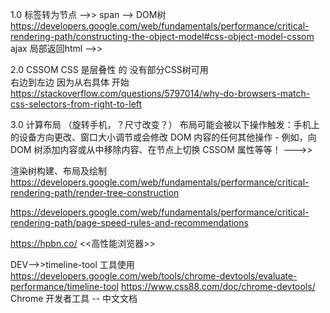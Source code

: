 1.0  标签转为节点   <span></span>  -->> span   --> DOM树
https://developers.google.com/web/fundamentals/performance/critical-rendering-path/constructing-the-object-model#css-object-model-cssom
      ajax 局部返回html -->> 

2.0  CSSOM      CSS  是层叠性 的      没有部分CSS树可用    
     右边到左边  因为从右具体 开始  https://stackoverflow.com/questions/5797014/why-do-browsers-match-css-selectors-from-right-to-left

3.0  计算布局  （旋转手机，？尺寸改变？）
     布局可能会被以下操作触发：手机上的设备方向更改、窗口大小调节或会修改 DOM 内容的任何其他操作 - 例如，向 DOM 树添加内容或从中移除内容、在节点上切换 CSSOM 属性等等！
--->> 

渲染树构建、布局及绘制 https://developers.google.com/web/fundamentals/performance/critical-rendering-path/render-tree-construction

https://developers.google.com/web/fundamentals/performance/critical-rendering-path/page-speed-rules-and-recommendations

https://hpbn.co/  <<高性能浏览器>>

  DEV-->>timeline-tool 工具使用  https://developers.google.com/web/tools/chrome-devtools/evaluate-performance/timeline-tool
https://www.css88.com/doc/chrome-devtools/  Chrome 开发者工具 -- 中文文档